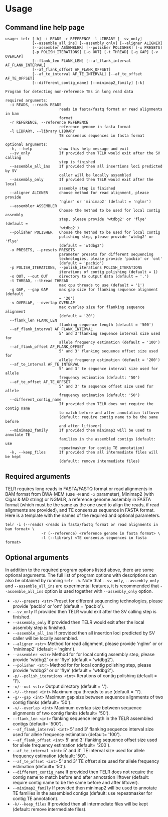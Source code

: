 # Usage
## Command line help page
```
usage: telr [-h] -i READS -r REFERENCE -l LIBRARY [--sv_only]
            [--assemble_all_ins] [--assembly_only] [--aligner ALIGNER]
            [--assembler ASSEMBLER] [--polisher POLISHER] [-x PRESETS]
            [-p POLISH_ITERATIONS] [-o OUT] [-t THREAD] [-g GAP] [-v OVERLAP]
            [--flank_len FLANK_LEN] [--af_flank_interval AF_FLANK_INTERVAL]
            [--af_flank_offset AF_FLANK_OFFSET]
            [--af_te_interval AF_TE_INTERVAL] [--af_te_offset AF_TE_OFFSET]
            [--different_contig_name] [--minimap2_family] [-k]

Program for detecting non-reference TEs in long read data

required arguments:
  -i READS, --reads READS
                        reads in fasta/fastq format or read alignments in bam
                        format
  -r REFERENCE, --reference REFERENCE
                        reference genome in fasta format
  -l LIBRARY, --library LIBRARY
                        TE consensus sequences in fasta format

optional arguments:
  -h, --help            show this help message and exit
  --sv_only             If provided then TELR would exit after the SV calling
                        step is finished
  --assemble_all_ins    If provided then all insertions loci predicted by SV
                        caller will be locally assembled
  --assembly_only       If provided then TELR would exit after the local
                        assembly step is finished
  --aligner ALIGNER     choose method for read alignment, please provide
                        'nglmr' or 'minimap2' (default = 'nglmr')
  --assembler ASSEMBLER
                        Choose the method to be used for local contig assembly
                        step, please provide 'wtdbg2' or 'flye' (default =
                        'wtdbg2')
  --polisher POLISHER   Choose the method to be used for local contig
                        polishing step, please provide 'wtdbg2' or 'flye'
                        (default = 'wtdbg2')
  -x PRESETS, --presets PRESETS
                        parameter presets for different sequencing
                        technologies, please provide 'pacbio' or 'ont'
                        (default = 'pacbio')
  -p POLISH_ITERATIONS, --polish_iterations POLISH_ITERATIONS
                        iterations of contig polishing (default = 1)
  -o OUT, --out OUT     directory to output data (default = '.')
  -t THREAD, --thread THREAD
                        max cpu threads to use (default = '1')
  -g GAP, --gap GAP     max gap size for flanking sequence alignment (default
                        = '20')
  -v OVERLAP, --overlap OVERLAP
                        max overlap size for flanking sequence alignment
                        (default = '20')
  --flank_len FLANK_LEN
                        flanking sequence length (default = '500')
  --af_flank_interval AF_FLANK_INTERVAL
                        5' and 3'flanking sequence interval size used for
                        allele frequency estimation (default = '100')
  --af_flank_offset AF_FLANK_OFFSET
                        5' and 3' flanking sequence offset size used for
                        allele frequency estimation (default = '200')
  --af_te_interval AF_TE_INTERVAL
                        5' and 3' te sequence interval size used for allele
                        frequency estimation (default: '50')
  --af_te_offset AF_TE_OFFSET
                        5' and 3' te sequence offset size used for allele
                        frequency estimation (default: '50')
  --different_contig_name
                        If provided then TELR does not require the contig name
                        to match before and after annotation liftover
                        (default: require contig name to be the same before
                        and after liftover)
  --minimap2_family     If provided then minimap2 will be used to annotate TE
                        families in the assembled contigs (default: use
                        repeatmasker for contig TE annotation)
  -k, --keep_files      If provided then all intermediate files will be kept
                        (default: remove intermediate files)
```

## Required arguments
TELR requires long reads in FASTA/FASTQ format or read alignments in BAM format from BWA-MEM (use `-M` and `-x` parameter), Minimap2 (with Cigar & MD string) or NGMLR, a reference genome assembly in FASTA format (which must be the same as the one used to align the reads, if read alignments are provided), and TE consensus sequence in FASTA format. Here is a template with the names of the required and optional parameters.
```
telr -i (--reads) <reads in fasta/fastq format or read alignments in bam format> \
                -r (--reference) <reference genome in fasta format> \
                -l (--library) <TE consensus sequences in fasta format>
```

## Optional arguments
In addition to the required program options listed above, there are some optional arguments. The full list of program options with descriptions can also be obtained by running `telr -h`. Note that `--sv_only`, `--assembly_only` and `--assemble_all_ins` are experimental features, it is recommended that `--assemble_all_ins` option is used together with `--assembly_only` option.
- `-x/--presets <str>` Preset for different sequencing technologies, please provide 'pacbio' or 'ont' (default = 'pacbio').
- `--sv_only` If provided then TELR would exit after the SV calling step is finished.
- `--assembly_only` If provided then TELR would exit after the local assembly step is finished.
- `--assemble_all_ins` If provided then all insertion loci predicted by SV caller will be locally assembled.
- `--aligner <str>` Method for read alignment, please provide 'nglmr' or or 'minimap2' (default = 'nglmr').
- `--assembler <str>` Method for for local contig assembly step, please provide 'wtdbg2' or or 'flye' (default = 'wtdbg2').
- `--polisher <str>` Method for for local contig polishing step, please provide 'wtdbg2' or or 'flye' (default = 'wtdbg2').
- `-p/--polish_iterations <int>` Iterations of contig polishing (default = '1').
- `-o/--out <str>` Output directory (default = '.').
- `-t/--thread <int>` Maximum cpu threads to use (default = '1').
- `-g/--gap <int>` Maximum gap size between sequence alignments of two contig flanks (default= '50').
- `-v/--overlap <int>` Maximum overlap size between sequence alignments of two contig flanks (default= '50').
- `--flank_len <int>` flanking sequence length in the TELR assembled contigs (default= '500').
- `--af_flank_interval <int>` 5' and 3' flanking sequence interval size used for allele frequency estimation (default= '100').
- `--af_flank_offset <int>` 5' and 3' flanking sequence offset size used for allele frequency estimation (default= '200').
- `--af_te_interval <int>` 5' and 3' TE interval size used for allele frequency estimation (default: '50').
- `--af_te_offset <int>` 5' and 3' TE offset size used for allele frequency estimation (default= '50').
- `--different_contig_name` If provided then TELR does not require the contig name to match before and after annotation liftover (default: require contig name to be the same before and after liftover).
- `--minimap2_family` If provided then minimap2 will be used to annotate TE families in the assembled contigs (default: use repeatmasker for contig TE annotation).
- `-k/--keep_files` If provided then all intermediate files will be kept (default: remove intermediate files).

